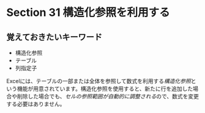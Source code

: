 # Section 31 構造化参照を利用する

## 覚えておきたいキーワード
- 構造化参照
- テーブル
- 列指定子

Excelには、テーブルの一部または全体を参照して数式を利用する<em>構造化参照</em>という機能が用意されています。構造化参照を使用すると、新たに行を追加した場合や削除した場合でも、<em>セルの参照範囲が自動的に調整される</em>ので、数式を変更する必要はありません。
